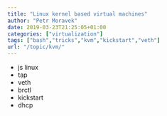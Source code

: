 ```yaml
---
title: "Linux kernel based virtual machines"
author: "Petr Moravek"
date: 2019-03-23T21:25:05+01:00
categories: ["virtualization"]
tags: ["bash","tricks","kvm","kickstart","veth"]
url: "/topic/kvm/"
---
```


* js linux
* tap
* veth
* brctl
* kickstart
* dhcp
